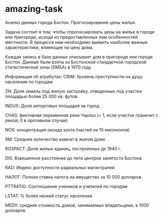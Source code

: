 # amazing-task
Анализ данных города Бостон. Прогнозирование цены жилья.

Задача состоит в том, чтобы спрогнозировать цены на жилье в городе или пригороде, исходя из предоставленных нам особенностей местности. В процессе нам необходимо выявить наиболее важные характеристики, влияющие на цену дома.

Каждая запись в базе данных описывает дом в пригороде или городе Бостон. Данные были взяты из Бостонской стандартной городской статистической зоны (SMSA) в 1970 году. 

Информация об атрибутах:
CRIM: Уровень преступности на душу населения по городам

ZN: Доля земель под жилую застройку, отведенных под участки площадью более 25 000 кв. футов.

INDUS: Доля неторговых площадей на город.

CHAS: фиктивная переменная реки Чарльз (= 1, если участок граничит с рекой; 0 в противном случае)

NOX: концентрация оксида азота (частей на 10 миллионов)

RM: Среднее количество комнат в жилом доме

ВОЗРАСТ: Доля жилых единиц, построенных до 1940 г.

DIS: Взвешенное расстояние до пяти центров занятости Бостона

RAD: Индекс доступности радиальных магистралей

НАЛОГ: Полная ставка налога на имущество за 10 000 долларов.

PTTRATIO: Соотношение учеников и учителей по городам

LSTAT: % более низкий статус населения

MEDV: средняя стоимость домов, занимаемых владельцами, в 1000 долларов.
